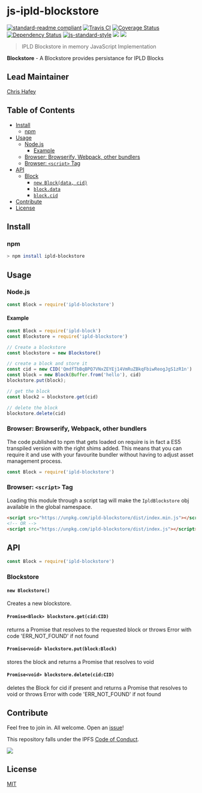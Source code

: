# js-ipld-blockstore

[![standard-readme compliant](https://img.shields.io/badge/standard--readme-OK-green.svg?style=flat-square)](https://github.com/RichardLitt/standard-readme)
[![Travis CI](https://flat.badgen.net/travis/chafey/js-ipld-blockstore)](https://travis-ci.com/chafey/js-ipld-blockstore)
[![Coverage Status](https://coveralls.io/repos/github/chafey/js-ipld-blockstore/badge.svg?branch=master)](https://coveralls.io/github/chafey/js-ipld-blockstore?branch=master)
[![Dependency Status](https://david-dm.org/chafey/js-ipld-blockstore.svg?style=flat-square)](https://david-dm.org/chafey/js-ipld-blockstore)
[![js-standard-style](https://img.shields.io/badge/code%20style-standard-brightgreen.svg?style=flat-square)](https://github.com/feross/standard)
![](https://img.shields.io/badge/npm-%3E%3D3.0.0-orange.svg?style=flat-square)
![](https://img.shields.io/badge/Node.js-%3E%3D4.0.0-orange.svg?style=flat-square)

> IPLD Blockstore in memory JavaScript Implementation

**Blockstore** - A Blockstore provides persistance for IPLD Blocks

## Lead Maintainer
[Chris Hafey](https://github.com/chafey)

## Table of Contents

- [Install](#install)
  - [npm](#npm)
- [Usage](#usage)
  - [Node.js](#nodejs)
    - [Example](#example)
  - [Browser: Browserify, Webpack, other bundlers](#browser-browserify-webpack-other-bundlers)
  - [Browser: `<script>` Tag](#browser-script-tag)
- [API](#api)
  - [Block](#block)
    - [`new Block(data, cid)`](#new-blockdata-cid)
    - [`block.data`](#blockdata)
    - [`block.cid`](#blockcid)
- [Contribute](#contribute)
- [License](#license)

## Install

### npm

```sh
> npm install ipld-blockstore
```
## Usage

### Node.js

```js
const Block = require('ipld-blockstore')
```

#### Example

```js
const Block = require('ipld-block')
const Blockstore = require('ipld-blockstore')

// Create a blockstore
const blockstore = new Blockstore()

// create a block and store it
const cid = new CID('QmdfTbBqBPQ7VNxZEYEj14VmRuZBkqFbiwReogJgS1zR1n')
const block = new Block(Buffer.from('hello'), cid)
blockstore.put(block);

// get the block
const block2 = blockstore.get(cid)

// delete the block
blockstore.delete(cid)
```
### Browser: Browserify, Webpack, other bundlers

The code published to npm that gets loaded on require is in fact a ES5
transpiled version with the right shims added. This means that you can require
it and use with your favourite bundler without having to adjust asset management
process.

```js
const Block = require('ipld-blockstore')
```

### Browser: `<script>` Tag

Loading this module through a script tag will make the `IpldBlockstore` obj available in
the global namespace.

```html
<script src="https://unpkg.com/ipld-blockstore/dist/index.min.js"></script>
<!-- OR -->
<script src="https://unpkg.com/ipld-blockstore/dist/index.js"></script>
```

## API

```js
const Block = require('ipld-blockstore')
```

### Blockstore

#### `new Blockstore()`

Creates a new blockstore.

#### `Promise<Block> blockstore.get(cid:CID)`

returns a Promise that resolves to the requested block or throws Error with code 'ERR_NOT_FOUND' if not found

#### `Promise<void> blockstore.put(block:Block)`

stores the block and returns a Promise that resolves to void 

#### `Promise<void> blockstore.delete(cid:CID)`

deletes the Block for cid if present and returns a Promise that resolves to void or throws Error with code 'ERR_NOT_FOUND' if not found

[ipld]: https://ipld.io/
[multihash]: https://github.com/multiformats/js-multihash
[CID]: https://github.com/multiformats/js-cid

## Contribute

Feel free to join in. All welcome. Open an [issue](https://github.com/chafey/js-ipld-blockstore/issues)!

This repository falls under the IPFS [Code of Conduct](https://github.com/ipfs/community/blob/master/code-of-conduct.md).

[![](https://cdn.rawgit.com/jbenet/contribute-ipfs-gif/master/img/contribute.gif)](https://github.com/ipfs/community/blob/master/contributing.md)

## License

[MIT](LICENSE)


